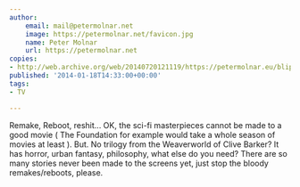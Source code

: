 ```yaml
---
author:
    email: mail@petermolnar.net
    image: https://petermolnar.net/favicon.jpg
    name: Peter Molnar
    url: https://petermolnar.net
copies:
- http://web.archive.org/web/20140720121119/https://petermolnar.eu/blips/reshit/
published: '2014-01-18T14:33:00+00:00'
tags:
- TV

---
```


Remake, Reboot, reshit... OK, the sci-fi masterpieces cannot be made to
a good movie ( The Foundation for example would take a whole season of
movies at least ). But. No trilogy from the Weaverworld of Clive Barker?
It has horror, urban fantasy, philosophy, what else do you need? There
are so many stories never been made to the screens yet, just stop the
bloody remakes/reboots, please.